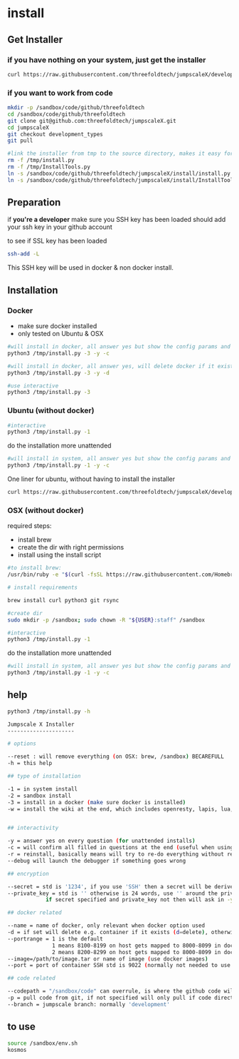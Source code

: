 
# install

## Get Installer

### if you have nothing on your system, just get the installer

```bash
curl https://raw.githubusercontent.com/threefoldtech/jumpscaleX/development_types/install/install.py?$RANDOM > /tmp/install.py
```

### if you want to work from code

```bash
mkdir -p /sandbox/code/github/threefoldtech
cd /sandbox/code/github/threefoldtech
git clone git@github.com:threefoldtech/jumpscaleX.git
cd jumpscaleX
git checkout development_types
git pull

#link the installer from tmp to the source directory, makes it easy for the rest of this tutorial
rm -f /tmp/install.py
rm -f /tmp/InstallTools.py
ln -s /sandbox/code/github/threefoldtech/jumpscaleX/install/install.py /tmp/install.py
ln -s /sandbox/code/github/threefoldtech/jumpscaleX/install/InstallTools.py /tmp/InstallTools.py
```

## Preparation

if **you're a developer** make sure you SSH key has been loaded
should add your ssh key in your github account 

to see if SSL key has been loaded
```bash 
ssh-add -L
``` 

This SSH key will be used in docker & non docker install.

## Installation

### Docker 

- make sure docker installed
- only tested on Ubuntu & OSX

```bash
#will install in docker, all answer yes but show the config params and allow to confirm the choices (so is safe)
python3 /tmp/install.py -3 -y -c

#will install in docker, all answer yes, will delete docker if it exists, will not ask to confirm choices
python3 /tmp/install.py -3 -y -d

#use interactive
python3 /tmp/install.py -3
```


### Ubuntu (without docker)

```bash
#interactive
python3 /tmp/install.py -1 

```

do the installation more unattended

```bash
#will install in system, all answer yes but show the config params and allow to confirm the choices (so is safe)
python3 /tmp/install.py -1 -y -c

```

One liner for ubuntu, without having to install the installer

```bash
curl https://raw.githubusercontent.com/threefoldtech/jumpscaleX/development_types/install/install.py?$RANDOM > /tmp/install.py;python3 /tmp/install.py
```


### OSX (without docker)

required steps:

- install brew
- create the dir with right permissions
- install using the install script

```bash
#to install brew:
/usr/bin/ruby -e "$(curl -fsSL https://raw.githubusercontent.com/Homebrew/install/master/install)"

# install requirements

brew install curl python3 git rsync

#create dir
sudo mkdir -p /sandbox; sudo chown -R "${USER}:staff" /sandbox

#interactive
python3 /tmp/install.py -1 

```

do the installation more unattended

```bash
#will install in system, all answer yes but show the config params and allow to confirm the choices (so is safe)
python3 /tmp/install.py -1 -y -c

```


## help

```bash
python3 /tmp/install.py -h

Jumpscale X Installer
---------------------

# options

--reset : will remove everything (on OSX: brew, /sandbox) BECAREFULL
-h = this help

## type of installation

-1 = in system install
-2 = sandbox install
-3 = install in a docker (make sure docker is installed)
-w = install the wiki at the end, which includes openresty, lapis, lua, ...


## interactivity

-y = answer yes on every question (for unattended installs)
-c = will confirm all filled in questions at the end (useful when using -y)
-r = reinstall, basically means will try to re-do everything without removing (keep data)
--debug will launch the debugger if something goes wrong

## encryption

--secret = std is '1234', if you use 'SSH' then a secret will be derived from the SSH-Agent (only if only 1 ssh key loaded
--private_key = std is '' otherwise is 24 words, use '' around the private key
            if secret specified and private_key not then will ask in -y mode will autogenerate

## docker related

--name = name of docker, only relevant when docker option used
-d = if set will delete e.g. container if it exists (d=delete), otherwise will just use it if container install
--portrange = 1 is the default
              1 means 8100-8199 on host gets mapped to 8000-8099 in docker
              2 means 8200-8299 on host gets mapped to 8000-8099 in docker
--image=/path/to/image.tar or name of image (use docker images)
--port = port of container SSH std is 9022 (normally not needed to use because is in portrange:22 e.g. 9122 if portrange 1)

## code related

--codepath = "/sandbox/code" can overrule, is where the github code will be checked out
-p = pull code from git, if not specified will only pull if code directory does not exist yet
--branch = jumpscale branch: normally 'development'

```

## to use

```bash
source /sandbox/env.sh
kosmos
```


